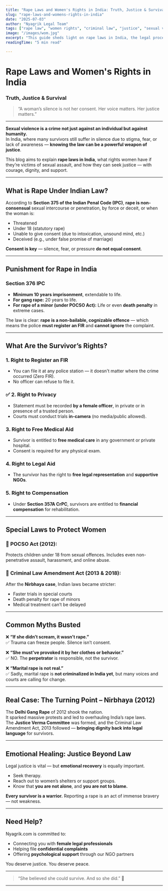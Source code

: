 ```yaml
---
title: "Rape Laws and Women's Rights in India: Truth, Justice & Survival"
slug: "rape-laws-and-womens-rights-in-india"
date: "2025-07-03"
author: "Nyagrik Legal Team"
tags: ["rape law", "women rights", "criminal law", "justice", "sexual violence"]
image: "/images/wom.jpg"
excerpt: "This guide sheds light on rape laws in India, the legal process, and the rights every woman deserves to know in the fight for justice."
readingTime: "5 min read"

---
```


# Rape Laws and Women's Rights in India  
### Truth, Justice & Survival

> “A woman’s silence is not her consent. Her voice matters. Her justice matters.”

---

**Sexual violence is a crime not just against an individual but against humanity.**  
In India, where many survivors still suffer in silence due to stigma, fear, or lack of awareness — **knowing the law can be a powerful weapon of justice**.

This blog aims to explain **rape laws in India**, what rights women have if they’re victims of sexual assault, and how they can seek justice — with courage, dignity, and support.

---

## What is Rape Under Indian Law?

According to **Section 375 of the Indian Penal Code (IPC)**, **rape is non-consensual** sexual intercourse or penetration, by force or deceit, or when the woman is:

- Threatened
- Under 18 (statutory rape)
- Unable to give consent (due to intoxication, unsound mind, etc.)
- Deceived (e.g., under false promise of marriage)

**Consent is key** — silence, fear, or pressure **do not equal consent**.

---

##  Punishment for Rape in India

### Section 376 IPC

- **Minimum 10 years imprisonment**, extendable to life.
- **For gang rape:** 20 years to life.
- **For rape of a minor (under POCSO Act):** Life or even **death penalty** in extreme cases.

The law is clear: **rape is a non-bailable, cognizable offence** — which means the police **must register an FIR** and **cannot ignore** the complaint.

---

##  What Are the Survivor’s Rights?

### 1. **Right to Register an FIR**
- You can file it at any police station — it doesn't matter where the crime occurred (Zero FIR).
- No officer can refuse to file it.

### ✅ 2. **Right to Privacy**
- Statement must be recorded **by a female officer**, in private or in presence of a trusted person.
- Courts must conduct trials **in-camera** (no media/public allowed).

### 3. **Right to Free Medical Aid**
- Survivor is entitled to **free medical care** in any government or private hospital.
- Consent is required for any physical exam.

### 4. **Right to Legal Aid**
- The survivor has the right to **free legal representation** and **supportive NGOs**.

### 5. **Right to Compensation**
- Under **Section 357A CrPC**, survivors are entitled to **financial compensation** for rehabilitation.

---

## Special Laws to Protect Women

### 🔸 **POCSO Act (2012):**  
Protects children under 18 from sexual offences. Includes even non-penetrative assault, harassment, and online abuse.

### 🔸 **Criminal Law Amendment Act (2013 & 2018):**  
After the **Nirbhaya case**, Indian laws became stricter:
- Faster trials in special courts
- Death penalty for rape of minors
- Medical treatment can’t be delayed

---

## Common Myths Busted

❌ **“If she didn’t scream, it wasn’t rape.”**  
✅ Trauma can freeze people. Silence isn’t consent.

❌ **“She must’ve provoked it by her clothes or behavior.”**  
✅ NO. The **perpetrator** is responsible, not the survivor.

❌ **“Marital rape is not real.”**  
✅ Sadly, marital rape is **not criminalized in India yet**, but many voices and courts are calling for change.

---

## Real Case: The Turning Point – Nirbhaya (2012)

The **Delhi Gang Rape** of 2012 shook the nation.  
It sparked massive protests and led to overhauling India’s rape laws.  
The **Justice Verma Committee** was formed, and the Criminal Law Amendment Act, 2013 followed — **bringing dignity back into legal language** for survivors.

---

##  Emotional Healing: Justice Beyond Law

Legal justice is vital — but **emotional recovery** is equally important.

- Seek therapy.
- Reach out to women’s shelters or support groups.
- Know that **you are not alone**, and **you are not to blame.**

**Every survivor is a warrior.** Reporting a rape is an act of immense bravery — not weakness.

---

## Need Help?

Nyagrik.com is committed to:
- Connecting you with **female legal professionals**
- Helping file **confidential complaints**
- Offering **psychological support** through our NGO partners

You deserve justice. You deserve peace.

---

> “She believed she could survive. And so she did.” 💙

---


